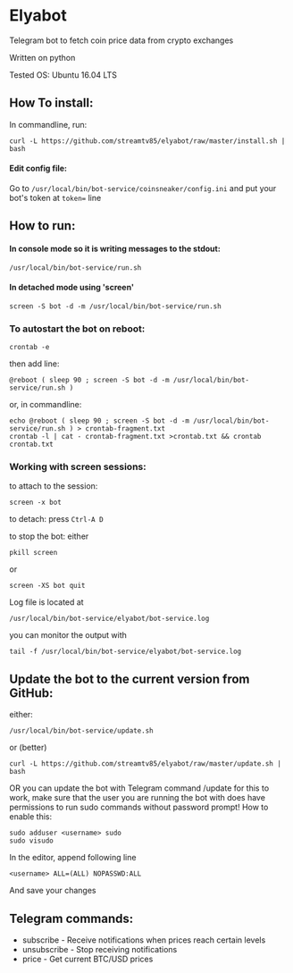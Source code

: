 # Elyabot
Telegram bot to fetch coin price data from crypto exchanges

Written on python

Tested OS: Ubuntu 16.04 LTS

## How To install:

In commandline, run:
```
curl -L https://github.com/streamtv85/elyabot/raw/master/install.sh | bash
```

#### Edit config file:

Go to `/usr/local/bin/bot-service/coinsneaker/config.ini`
and put your bot's token at `token=` line

## How to run:
#### In console mode so it is writing messages to the stdout:
```
/usr/local/bin/bot-service/run.sh
```

#### In detached mode using 'screen'
```
screen -S bot -d -m /usr/local/bin/bot-service/run.sh
```

### To autostart the bot on reboot:
```
crontab -e
```
then add line:
```
@reboot ( sleep 90 ; screen -S bot -d -m /usr/local/bin/bot-service/run.sh )
```

or, in commandline:
```
echo @reboot ( sleep 90 ; screen -S bot -d -m /usr/local/bin/bot-service/run.sh ) > crontab-fragment.txt
crontab -l | cat - crontab-fragment.txt >crontab.txt && crontab crontab.txt
```

### Working with screen sessions:

to attach to the session:
```
screen -x bot
```
to detach: press `Ctrl-A D`

to stop the bot:
either
```
pkill screen
```
or
```
screen -XS bot quit
```

Log file is located at
```
/usr/local/bin/bot-service/elyabot/bot-service.log
```

you can monitor the output with
```
tail -f /usr/local/bin/bot-service/elyabot/bot-service.log
```
## Update the bot to the current version from GitHub:

either:
```
/usr/local/bin/bot-service/update.sh
```
or (better)
```
curl -L https://github.com/streamtv85/elyabot/raw/master/update.sh | bash
```

OR you can update the bot with Telegram command /update
for this to work,
make sure that the user you are running the bot with does have permissions to run sudo commands without password prompt!
How to enable this:
```
sudo adduser <username> sudo
sudo visudo
```
In the editor, append following line
```
<username> ALL=(ALL) NOPASSWD:ALL
```
And save your changes

## Telegram commands:

- subscribe - Receive notifications when prices reach certain levels
- unsubscribe - Stop receiving notifications
- price - Get current BTC/USD prices
